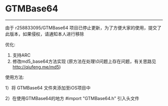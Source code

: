 # GTMBase64
---
由于 r258833095/GTMBase64 项目已停止更新，为了方便大家的使用，提交了此版本，如果侵权，请通知本人进行移除

优化:

1. 支持ARC
2. 修改md5_base64方法实现 (原方法在处理\0问题上存在问题，有关思路见 http://qiufeng.me/md5)


使用方法:

1）将 GTMBase64 文件夹添加至iOS项目中

2）在使用GTMBase64的地方 #import "GTMBase64.h" 引入头文件
